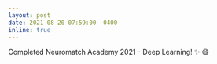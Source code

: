 ```yaml
---
layout: post
date: 2021-08-20 07:59:00 -0400
inline: true
---
```


Completed Neuromatch Academy 2021 - Deep Learning! :sparkles: :smile:
